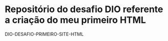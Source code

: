 # Repositório do desafio DIO referente a criação do meu primeiro HTML 
DIO-DESAFIO-PRIMEIRO-SITE-HTML
